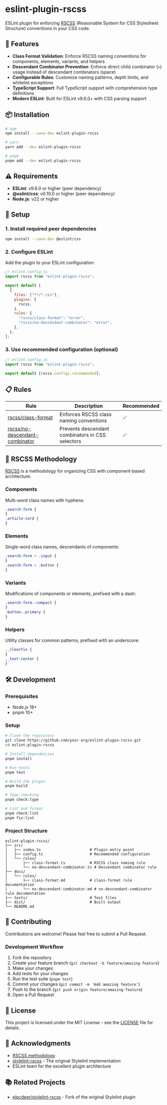# eslint-plugin-rscss

ESLint plugin for enforcing [RSCSS](https://web.archive.org/web/20220317015429/https://rscss.io/) (Reasonable System for CSS Stylesheet Structure) conventions in your CSS code.

## 🚀 Features

- **Class Format Validation**: Enforce RSCSS naming conventions for components, elements, variants, and helpers
- **Descendant Combinator Prevention**: Enforce direct child combinator (`>`) usage instead of descendant combinators (space)
- **Configurable Rules**: Customize naming patterns, depth limits, and whitelist exceptions
- **TypeScript Support**: Full TypeScript support with comprehensive type definitions
- **Modern ESLint**: Built for ESLint v9.6.0+ with CSS parsing support

## 📦 Installation

```bash
# npm
npm install --save-dev eslint-plugin-rscss

# yarn
yarn add --dev eslint-plugin-rscss

# pnpm
pnpm add --dev eslint-plugin-rscss
```

## ⚠️ Requirements

- **ESLint**: v9.6.0 or higher (peer dependency)
- **@eslint/css**: v0.10.0 or higher (peer dependency)
- **Node.js**: v22 or higher

## 🔧 Setup

### 1. Install required peer dependencies

```bash
npm install --save-dev @eslint/css
```

### 2. Configure ESLint

Add the plugin to your ESLint configuration:

```js
// eslint.config.js
import rscss from "eslint-plugin-rscss";

export default [
  {
    files: ["**/*.css"],
    plugins: {
      rscss,
    },
    rules: {
      "rscss/class-format": "error",
      "rscss/no-descendant-combinator": "error",
    },
  },
];
```

### 3. Use recommended configuration (optional)

```js
// eslint.config.js
import rscss from "eslint-plugin-rscss";

export default [rscss.configs.recommended];
```

## 📋 Rules

| Rule                                                                     | Description                                      | Recommended |
| ------------------------------------------------------------------------ | ------------------------------------------------ | ----------- |
| [rscss/class-format](docs/rules/class-format.md)                         | Enforces RSCSS class naming conventions          | ✅          |
| [rscss/no-descendant-combinator](docs/rules/no-descendant-combinator.md) | Prevents descendant combinators in CSS selectors | ✅          |

## 🎯 RSCSS Methodology

[RSCSS](https://web.archive.org/web/20220317015429/https://rscss.io/) is a methodology for organizing CSS with component-based architecture:

### Components

Multi-word class names with hyphens:

```css
.search-form {
}
.article-card {
}
```

### Elements

Single-word class names, descendants of components:

```css
.search-form > .input {
}
.search-form > .button {
}
```

### Variants

Modifications of components or elements, prefixed with a dash:

```css
.search-form.-compact {
}
.button.-primary {
}
```

### Helpers

Utility classes for common patterns, prefixed with an underscore:

```css
._clearfix {
}
._text-center {
}
```

## 🛠️ Development

### Prerequisites

- Node.js 18+
- pnpm 10+

### Setup

```bash
# Clone the repository
git clone https://github.com/your-org/eslint-plugin-rscss.git
cd eslint-plugin-rscss

# Install dependencies
pnpm install

# Run tests
pnpm test

# Build the plugin
pnpm build

# Type checking
pnpm check:type

# Lint and format
pnpm check:lint
pnpm fix:lint
```

### Project Structure

```
eslint-plugin-rscss/
├── src/
│   ├── index.ts                      # Plugin entry point
│   ├── config.ts                     # Recommended configuration
│   └── rules/
│       ├── class-format.ts           # RSCSS class naming rule
│       └── no-descendant-combinator.ts # Descendant combinator rule
├── docs/
│   └── rules/
│       ├── class-format.md           # class-format rule documentation
│       └── no-descendant-combinator.md # no-descendant-combinator rule documentation
├── tests/                            # Test files
├── dist/                             # Built output
└── README.md
```

## 🤝 Contributing

Contributions are welcome! Please feel free to submit a Pull Request.

### Development Workflow

1. Fork the repository
2. Create your feature branch (`git checkout -b feature/amazing-feature`)
3. Make your changes
4. Add tests for your changes
5. Run the test suite (`pnpm test`)
6. Commit your changes (`git commit -m 'Add amazing feature'`)
7. Push to the branch (`git push origin feature/amazing-feature`)
8. Open a Pull Request

## 📝 License

This project is licensed under the MIT License - see the [LICENSE](LICENSE) file for details.

## 🙏 Acknowledgments

- [RSCSS methodology](https://web.archive.org/web/20220317015429/https://rscss.io/)
- [stylelint-rscss](https://github.com/rstacruz/stylelint-rscss) - The original Stylelint implementation
- ESLint team for the excellent plugin architecture

## 📚 Related Projects

- [elecdeer/stylelint-rscss](https://github.com/elecdeer/stylelint-rscss) - Fork of the original Stylelint plugin
